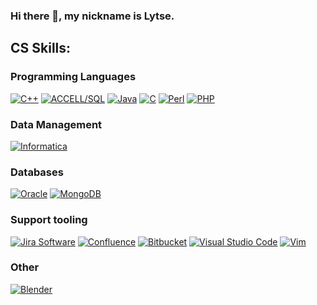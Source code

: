 ### Hi there 👋, my nickname is Lytse.

## CS Skills:
### Programming Languages
[![C++](https://img.shields.io/badge/C++-00599c?style=for-the-badge&logo=cplusplus)](https://www.stroustrup.com/)
[![ACCELL/SQL](https://img.shields.io/badge/accell\/sql-yellow?style=for-the-badge&logo=accellsql)](https://www.opentext.co.uk/products-and-solutions/products/specialty-technologies/opentext-gupta-development-tools-databases/opentext-gupta-accell-and-vision)
[![Java](https://img.shields.io/badge/Java-f7df1e?style=for-the-badge&logo=java&logoColor=white)]()
[![C](https://img.shields.io/badge/C-a8b9cc?style=for-the-badge&logo=c&logoColor=white)](https://en.wikipedia.org/wiki/The_C_Programming_Language)
[![Perl](https://img.shields.io/badge/Perl-39457e?style=for-the-badge&logo=perl&logoColor=white)](https://www.perl.org)
[![PHP](https://img.shields.io/badge/PHP-777bb4?style=for-the-badge&logo=php&logoColor=white)](https://www.php.net)


### Data Management
[![Informatica](https://img.shields.io/badge/informatica-ff4d00?style=for-the-badge&logo=informatica&logoColor=white)](https://www.informatica.com/nl/resources/articles/what-is-etl.html)


### Databases
[![Oracle](https://img.shields.io/badge/oracle-f80000?style=for-the-badge&logo=oracle)](https://www.oracle.com/)
[![MongoDB](https://img.shields.io/badge/mongodb-47a248?style=for-the-badge&logo=mongodb&logoColor=white)](https://www.mongodb.com/)


### Support tooling
[![Jira Software](https://img.shields.io/badge/jirasoftware-0052cc?style=for-the-badge&logo=jirasoftware)](https://www.atlassian.com/software/jira)
[![Confluence](https://img.shields.io/badge/confluence-172b4d?style=for-the-badge&logo=confluence)](https://www.atlassian.com/software/confluence)
[![Bitbucket](https://img.shields.io/badge/bitbucket-0052cc?style=for-the-badge&logo=bitbucket)](https://www.atlassian.com/software/bitbucket)
[![Visual Studio Code](https://img.shields.io/badge/visualstudiocode-007acc?style=for-the-badge&logo=visualstudiocode)](https://www.visualstudio.com)
[![Vim](https://img.shields.io/badge/vim-019733?style=for-the-badge&logo=vim)](https://www.vim.org)

### Other
[![Blender](https://img.shields.io/badge/blender-F5792A?style=for-the-badge&logo=blender&logoColor=white)](https://www.blender.org)


<!--
**Lytse74/Lytse74** is a ✨ _special_ ✨ repository because its `README.md` (this file) appears on your GitHub profile.

Here are some ideas to get you started:

- 🔭 I’m currently working on ...
- 🌱 I’m currently learning ...
- 👯 I’m looking to collaborate on ...
- 🤔 I’m looking for help with ...
- 💬 Ask me about ...
- 📫 How to reach me: ...
- 😄 Pronouns: ...
- ⚡ Fun fact: ...
-->
